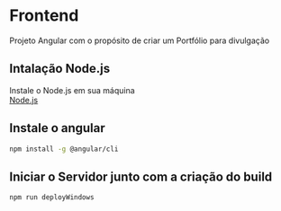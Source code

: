 
# Frontend

Projeto Angular com o propósito de criar um Portfólio para divulgação

## Intalação Node.js
Instale o Node.js em sua máquina
<br>
[Node.js](https://nodejs.org/en)

## Instale o angular

```bash
npm install -g @angular/cli
```

## Iniciar o Servidor junto com a criação do build

```bash
npm run deployWindows
```

